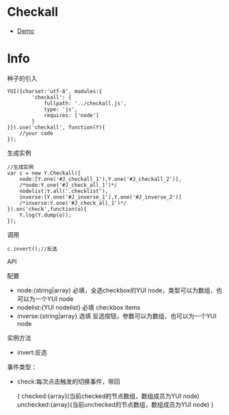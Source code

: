 # Checkall

- [Demo](http://taobao-wd.github.com/checkall/demo/demo.html)

# Info

种子的引入

	YUI({charset:'utf-8', modules:{
			'checkall': {
				fullpath: '../checkall.js',
				type: 'js',
				requires: ['node']
			}
	}}).use('checkall', function(Y){
		//your code
	});

生成实例


	//生成实例
	var c = new Y.Checkall({
		node:[Y.one('#J_checkall_1'),Y.one('#J_checkall_2')],
		/*node:Y.one('#J_check_all_1')*/
		nodelist:Y.all('.checklist'),
		inverse:[Y.one('#J_inverse_1'),Y.one('#J_inverse_2')]
		/*inverse:Y.one('#J_check_all_1')*/
	}).on('check',function(o){
		Y.log(Y.dump(o));
	});

调用

	c.invert();//反选

API

配置	

- node:{string|array} 必填，全选checkbox的YUI node，类型可以为数组，也可以为一个YUI node
- nodelist:{YUI nodelist} 必填  checkbox items
- inverse:{string|array} 选填 反选按钮，参数可以为数组，也可以为一个YUI node

实例方法

- invert:反选			

事件类型：

- check:每次点击触发的切换事件，带回

	{
	checked:{array}(当前checked的节点数组，数组成员为YUI node)
	unchecked:{array}(当前unchecked的节点数组，数组成员为YUI node)
	}
		

